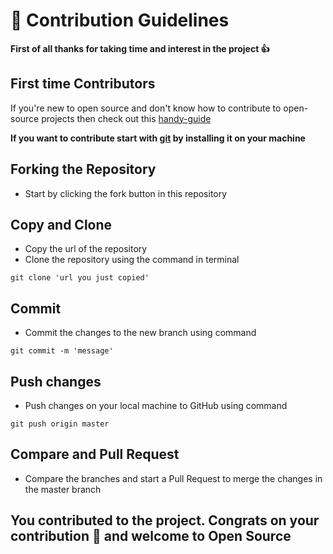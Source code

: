 # 🙌 Contribution Guidelines

**First of all thanks for taking time and interest in the project 👍**

## First time Contributors
If you're new to open source and don't know how to contribute to open-source projects then check out this [handy-guide](https://github.com/firstcontributions/first-contributions) 

**If you want to contribute start with [git](https://git-scm.com/) by installing it on your machine**

## Forking the Repository
- Start by clicking the fork button in this repository

## Copy and Clone
- Copy the url of the repository
- Clone the repository using the command in terminal 
```
git clone 'url you just copied'
```
## Commit
- Commit the changes to the new branch using command 
```
git commit -m 'message'
```

## Push changes
- Push changes on your local machine to GitHub using command 
```
git push origin master
```

## Compare and Pull Request
- Compare the branches and start a Pull Request to merge the changes in the master branch

## You contributed to the project. Congrats on your contribution 🎉 and welcome to Open Source 
